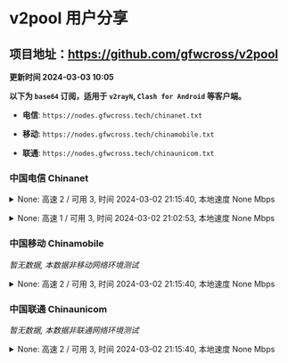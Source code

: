 # v2pool 用户分享
## 项目地址：<https://github.com/gfwcross/v2pool>
**更新时间 2024-03-03 10:05**


**以下为 `base64` 订阅，适用于 `v2rayN`, `Clash for Android` 等客户端。**

- **电信**: `https://nodes.gfwcross.tech/chinanet.txt`

- **移动**: `https://nodes.gfwcross.tech/chinamobile.txt`

- **联通**: `https://nodes.gfwcross.tech/chinaunicom.txt`


### 中国电信 Chinanet
<details><summary>None: 高速 2 / 可用 3, 时间 2024-03-02 21:15:40, 本地速度 None Mbps</summary><p>可用节点订阅：https://transfer.sh/SFwWUnOrrh/running.txt<br>高速节点订阅：https://transfer.sh/bI4j2dKW84/good.txt<br>低延迟节点订阅：https://transfer.sh/nnRTWevEzN/low_delay.txt</p></details>
<p></p><details><summary>None: 高速 1 / 可用 3, 时间 2024-03-02 21:02:53, 本地速度 None Mbps</summary><p>可用节点订阅：https://transfer.sh/peYCJFhy3r/running.txt<br>高速节点订阅：https://transfer.sh/9VLlp5L6H1/good.txt<br>低延迟节点订阅：https://transfer.sh/702TLsdLKv/low_delay.txt</p></details>
<p></p>

### 中国移动 Chinamobile
<i>暂无数据, 本数据非移动网络环境测试</i>
<details><summary>None: 高速 2 / 可用 3, 时间 2024-03-02 21:15:40, 本地速度 None Mbps</summary><p>可用节点订阅：https://transfer.sh/SFwWUnOrrh/running.txt<br>高速节点订阅：https://transfer.sh/bI4j2dKW84/good.txt<br>低延迟节点订阅：https://transfer.sh/nnRTWevEzN/low_delay.txt</p></details>
<p></p>

### 中国联通 Chinaunicom
<i>暂无数据, 本数据非联通网络环境测试</i>
<details><summary>None: 高速 2 / 可用 3, 时间 2024-03-02 21:15:40, 本地速度 None Mbps</summary><p>可用节点订阅：https://transfer.sh/SFwWUnOrrh/running.txt<br>高速节点订阅：https://transfer.sh/bI4j2dKW84/good.txt<br>低延迟节点订阅：https://transfer.sh/nnRTWevEzN/low_delay.txt</p></details>
<p></p>